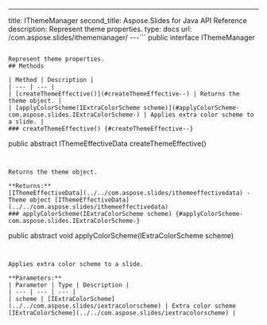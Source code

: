 ---
title: IThemeManager
second_title: Aspose.Slides for Java API Reference
description: Represent theme properties.
type: docs
url: /com.aspose.slides/ithememanager/
---```
public interface IThemeManager
```

Represent theme properties.
## Methods

| Method | Description |
| --- | --- |
| [createThemeEffective()](#createThemeEffective--) | Returns the theme object. |
| [applyColorScheme(IExtraColorScheme scheme)](#applyColorScheme-com.aspose.slides.IExtraColorScheme-) | Applies extra color scheme to a slide. |
### createThemeEffective() {#createThemeEffective--}
```
public abstract IThemeEffectiveData createThemeEffective()
```


Returns the theme object.

**Returns:**
[IThemeEffectiveData](../../com.aspose.slides/ithemeeffectivedata) - Theme object [IThemeEffectiveData](../../com.aspose.slides/ithemeeffectivedata)
### applyColorScheme(IExtraColorScheme scheme) {#applyColorScheme-com.aspose.slides.IExtraColorScheme-}
```
public abstract void applyColorScheme(IExtraColorScheme scheme)
```


Applies extra color scheme to a slide.

**Parameters:**
| Parameter | Type | Description |
| --- | --- | --- |
| scheme | [IExtraColorScheme](../../com.aspose.slides/iextracolorscheme) | Extra color scheme [IExtraColorScheme](../../com.aspose.slides/iextracolorscheme) |


